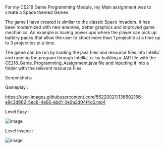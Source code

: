 For my CE218 Game Programming Module, my Main assignment was to create a Space themed Games

The game I have created is similar to the classic Space Invaders. It has been modernized with new enemies, better graphics and improved game mechanics. An example is having power ups where the player can pick up battery packs that allow the user to shoot more than 1 projectile at a time up to 3 projectiles at a time. 

The game can be run by loading the java files and resource files into IntelliJ and running the program through IntelliJ, or by building a JAR file with the CE218_Game_Programming_Assignment.java file and inputting it into a folder with the relevant resource files.

Screenshots:

Gameplay :


https://user-images.githubusercontent.com/56220027/136602166-e8c3d982-5ec8-4a66-abd1-0e9a2d04f4c6.mp4



Level Easy : 

![image](https://user-images.githubusercontent.com/56220027/136597607-9833e2b5-b810-44c5-b54b-2f77604c84f6.png)

Level Insane : 

![image](https://user-images.githubusercontent.com/56220027/136597632-5e240ba8-a323-456b-87ab-c220449d2117.png)



